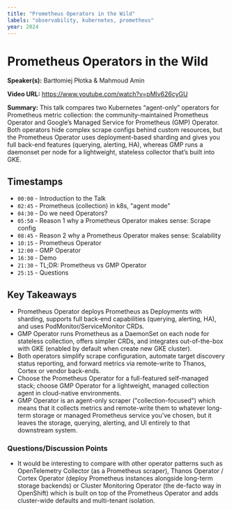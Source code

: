 ```yaml
---
title: "Prometheus Operators in the Wild"
labels: "observability, kubernetes, prometheus"
year: 2024
---
```


# Prometheus Operators in the Wild

**Speaker(s):** Bartłomiej Płotka & Mahmoud Amin

**Video URL:** https://www.youtube.com/watch?v=pMlv626cyGU

**Summary:** This talk compares two Kubernetes “agent-only” operators for Prometheus metric collection: the community-maintained Prometheus Operator and Google’s Managed Service for Prometheus (GMP) Operator. Both operators hide complex scrape configs behind custom resources, but the Prometheus Operator uses deployment-based sharding and gives you full back-end features (querying, alerting, HA), whereas GMP runs a daemonset per node for a lightweight, stateless collector that’s built into GKE.

## Timestamps

- `00:00` - Introduction to the Talk
- `02:45` - Prometheus (collection) in k8s, "agent mode"
- `04:30` - Do we need Operators?
- `05:50` - Reason 1 why a Prometheus Operator makes sense: Scrape config
- `08:45` - Reason 2 why a Prometheus Operator makes sense: Scalability
- `10:15` - Prometheus Operator
- `12:00` - GMP Operator
- `16:30` - Demo
- `21:30` - TL;DR: Prometheus vs GMP Operator
- `25:15` - Questions

## Key Takeaways

- Prometheus Operator deploys Prometheus as Deployments with sharding, supports full back-end capabilities (querying, alerting, HA), and uses PodMonitor/ServiceMonitor CRDs.
- GMP Operator runs Prometheus as a DaemonSet on each node for stateless collection, offers simpler CRDs, and integrates out-of-the-box with GKE (enabled by default when create new GKE cluster).
- Both operators simplify scrape configuration, automate target discovery status reporting, and forward metrics via remote-write to Thanos, Cortex or vendor back-ends.
- Choose the Prometheus Operator for a full-featured self-managed stack; choose GMP Operator for a lightweight, managed collection agent in cloud-native environments.
- GMP Operator is an agent-only scraper ("collection-focused") which means that it collects metrics and remote-write them to whatever long-term storage or managed Prometheus service you’ve chosen, but it leaves the storage, querying, alerting, and UI entirely to that downstream system.

### Questions/Discussion Points

- It would be interesting to compare with other operator patterns such as OpenTelemetry Collector (as a Prometheus scraper), Thanos Operator / Cortex Operator (deploy Prometheus instances alongside long-term storage backends) or Cluster Monitoring Operator (the de-facto way in OpenShift) which is built on top of the Prometheus Operator and adds cluster-wide defaults and multi-tenant isolation. 
